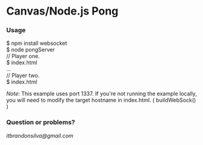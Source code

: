 ﻿# Canvas/Node.js Pong

### Usage

$ npm install websocket  
$ node pongServer  
// Player one.  
$ index.html  
...  
// Player two.  
$ index.html  

_Note_: This example uses port 1337. If you're not running the example locally, you will need to modify the target hostname in index.html. ( buildWebSock() )

### Question or problems?
_itbrandonsilva@gmail.com_